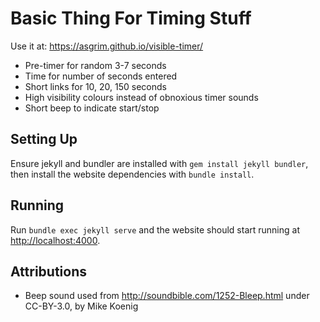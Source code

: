 # Basic Thing For Timing Stuff

Use it at: <https://asgrim.github.io/visible-timer/>

 - Pre-timer for random 3-7 seconds
 - Time for number of seconds entered
 - Short links for 10, 20, 150 seconds
 - High visibility colours instead of obnoxious timer sounds
 - Short beep to indicate start/stop

## Setting Up

Ensure jekyll and bundler are installed with `gem install jekyll bundler`,
then install the website dependencies with `bundle install`.

## Running

Run `bundle exec jekyll serve` and the website should start running at
[http://localhost:4000](http://localhost:4000).

## Attributions

 - Beep sound used from <http://soundbible.com/1252-Bleep.html> under CC-BY-3.0, by Mike Koenig

